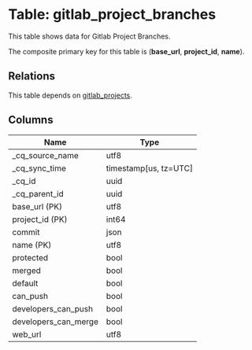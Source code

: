 # Table: gitlab_project_branches

This table shows data for Gitlab Project Branches.

The composite primary key for this table is (**base_url**, **project_id**, **name**).

## Relations

This table depends on [gitlab_projects](gitlab_projects).

## Columns

| Name          | Type          |
| ------------- | ------------- |
|_cq_source_name|utf8|
|_cq_sync_time|timestamp[us, tz=UTC]|
|_cq_id|uuid|
|_cq_parent_id|uuid|
|base_url (PK)|utf8|
|project_id (PK)|int64|
|commit|json|
|name (PK)|utf8|
|protected|bool|
|merged|bool|
|default|bool|
|can_push|bool|
|developers_can_push|bool|
|developers_can_merge|bool|
|web_url|utf8|